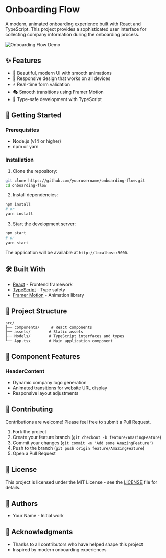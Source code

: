 # Onboarding Flow

A modern, animated onboarding experience built with React and TypeScript. This project provides a sophisticated user interface for collecting company information during the onboarding process.

![Onboarding Flow Demo](demo.gif)

## ✨ Features

- 🎨 Beautiful, modern UI with smooth animations
- 📱 Responsive design that works on all devices
- ⚡ Real-time form validation
- 🎭 Smooth transitions using Framer Motion
- 🎯 Type-safe development with TypeScript

## 🚀 Getting Started

### Prerequisites

- Node.js (v14 or higher)
- npm or yarn

### Installation

1. Clone the repository:

```bash
git clone https://github.com/yourusername/onboarding-flow.git
cd onboarding-flow
```

2. Install dependencies:

```bash
npm install
# or
yarn install
```

3. Start the development server:

```bash
npm start
# or
yarn start
```

The application will be available at `http://localhost:3000`.

## 🛠️ Built With

- [React](https://reactjs.org/) - Frontend framework
- [TypeScript](https://www.typescriptlang.org/) - Type safety
- [Framer Motion](https://www.framer.com/motion/) - Animation library

## 📁 Project Structure

```
src/
├── components/     # React components
├── assets/        # Static assets
├── Models/        # TypeScript interfaces and types
└── App.tsx        # Main application component
```

## 🎨 Component Features

### HeaderContent

- Dynamic company logo generation
- Animated transitions for website URL display
- Responsive layout adjustments

## 🤝 Contributing

Contributions are welcome! Please feel free to submit a Pull Request.

1. Fork the project
2. Create your feature branch (`git checkout -b feature/AmazingFeature`)
3. Commit your changes (`git commit -m 'Add some AmazingFeature'`)
4. Push to the branch (`git push origin feature/AmazingFeature`)
5. Open a Pull Request

## 📝 License

This project is licensed under the MIT License - see the [LICENSE](LICENSE) file for details.

## 👥 Authors

- Your Name - Initial work

## 🙏 Acknowledgments

- Thanks to all contributors who have helped shape this project
- Inspired by modern onboarding experiences
